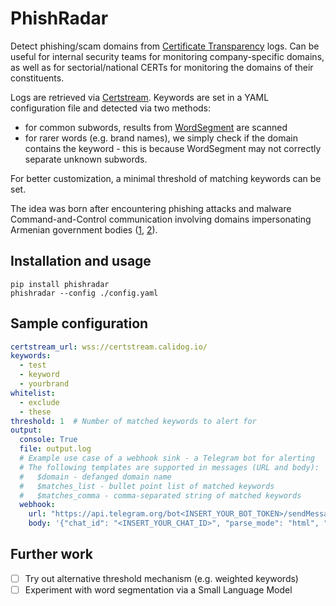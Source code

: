 # PhishRadar
Detect phishing/scam domains from [Certificate Transparency](https://certificate.transparency.dev/) logs. Can be useful for internal security teams for monitoring company-specific domains, as well as for sectorial/national CERTs for monitoring the domains of their constituents. 

Logs are retrieved via [Certstream](https://certstream.calidog.io/). Keywords are set in a YAML configuration file and detected via two methods:
* for common subwords, results from [WordSegment](https://github.com/grantjenks/python-wordsegment) are scanned
* for rarer words (e.g. brand names), we simply check if the domain contains the keyword - this is because WordSegment may not correctly separate unknown subwords.

For better customization, a minimal threshold of matching keywords can be set. 

The idea was born after encountering phishing attacks and malware Command-and-Control communication involving domains impersonating Armenian government bodies ([1](https://k3yp0d.blogspot.com/2024/10/something-phishy-is-happening-in-armenia.html), [2](https://research.checkpoint.com/2023/operation-silent-watch-desktop-surveillance-in-azerbaijan-and-armenia/)).

## Installation and usage
```
pip install phishradar
phishradar --config ./config.yaml
```

## Sample configuration
```yaml
certstream_url: wss://certstream.calidog.io/
keywords:
  - test
  - keyword
  - yourbrand
whitelist:
  - exclude
  - these
threshold: 1  # Number of matched keywords to alert for
output:
  console: True
  file: output.log
  # Example use case of a webhook sink - a Telegram bot for alerting
  # The following templates are supported in messages (URL and body):
  #   $domain - defanged domain name
  #   $matches_list - bullet point list of matched keywords
  #   $matches_comma - comma-separated string of matched keywords
  webhook:
    url: "https://api.telegram.org/bot<INSERT_YOUR_BOT_TOKEN>/sendMessage"
    body: '{"chat_id": "<INSERT_YOUR_CHAT_ID>", "parse_mode": "html", "text": "<b>$domain</b> contains: <i>$matches_list</i>"}'
```

## Further work
- [ ] Try out alternative threshold mechanism (e.g. weighted keywords)
- [ ] Experiment with word segmentation via a Small Language Model